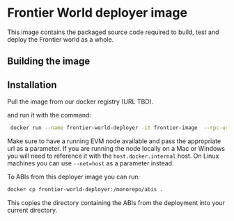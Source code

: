 # Frontier World deployer image

This image contains the packaged source code required to build, test and deploy the Frontier world as a whole.

## Building the image


## Installation 
Pull the image from our docker registry (URL TBD).

and run it with the command: 

```bash
 docker run --name frontier-world-deployer -it frontier-image  --rpc-url http://host.docker.internal:8545 --private-key 0xac0974bec39a17e36ba4a6b4d238ff944bacb478cbed5efcae784d7bf4f2ff80

```

Make sure to have a running EVM node available and pass the appropriate url as a parameter. If you are running the node locally on a Mac or Windows you will need to reference it with the `host.docker.internal` host. On Linux machines you can use `--net=host` as a parameter instead.

To ABIs from this deployer image you can run: 

```bash
docker cp frontier-world-deployer:/monorepo/abis .
```
This copies the directory containing the ABIs from the deployment into your current directory.

